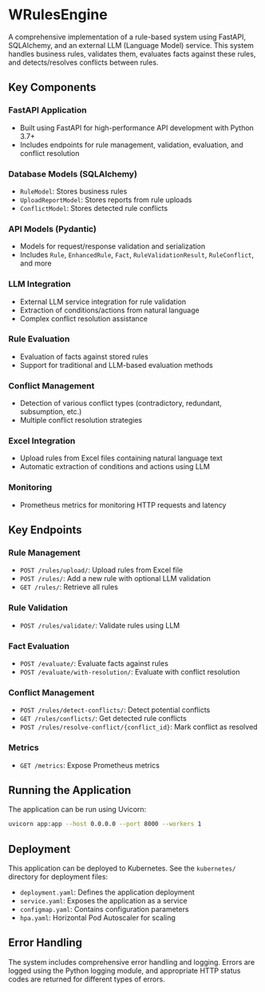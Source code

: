 # WRulesEngine
A comprehensive implementation of a rule-based system using FastAPI, SQLAlchemy, and an external LLM (Language Model) service. This system handles business rules, validates them, evaluates facts against these rules, and detects/resolves conflicts between rules.

## Key Components

### FastAPI Application
- Built using FastAPI for high-performance API development with Python 3.7+
- Includes endpoints for rule management, validation, evaluation, and conflict resolution

### Database Models (SQLAlchemy)
- `RuleModel`: Stores business rules
- `UploadReportModel`: Stores reports from rule uploads
- `ConflictModel`: Stores detected rule conflicts

### API Models (Pydantic)
- Models for request/response validation and serialization
- Includes `Rule`, `EnhancedRule`, `Fact`, `RuleValidationResult`, `RuleConflict`, and more

### LLM Integration
- External LLM service integration for rule validation
- Extraction of conditions/actions from natural language
- Complex conflict resolution assistance

### Rule Evaluation
- Evaluation of facts against stored rules
- Support for traditional and LLM-based evaluation methods

### Conflict Management
- Detection of various conflict types (contradictory, redundant, subsumption, etc.)
- Multiple conflict resolution strategies

### Excel Integration
- Upload rules from Excel files containing natural language text
- Automatic extraction of conditions and actions using LLM

### Monitoring
- Prometheus metrics for monitoring HTTP requests and latency

## Key Endpoints

### Rule Management
- `POST /rules/upload/`: Upload rules from Excel file
- `POST /rules/`: Add a new rule with optional LLM validation
- `GET /rules/`: Retrieve all rules

### Rule Validation
- `POST /rules/validate/`: Validate rules using LLM

### Fact Evaluation
- `POST /evaluate/`: Evaluate facts against rules
- `POST /evaluate/with-resolution/`: Evaluate with conflict resolution

### Conflict Management
- `POST /rules/detect-conflicts/`: Detect potential conflicts
- `GET /rules/conflicts/`: Get detected rule conflicts
- `POST /rules/resolve-conflict/{conflict_id}`: Mark conflict as resolved

### Metrics
- `GET /metrics`: Expose Prometheus metrics

## Running the Application

The application can be run using Uvicorn:

```bash
uvicorn app:app --host 0.0.0.0 --port 8000 --workers 1
```

## Deployment

This application can be deployed to Kubernetes. See the `kubernetes/` directory for deployment files:
- `deployment.yaml`: Defines the application deployment
- `service.yaml`: Exposes the application as a service
- `configmap.yaml`: Contains configuration parameters
- `hpa.yaml`: Horizontal Pod Autoscaler for scaling

## Error Handling

The system includes comprehensive error handling and logging. Errors are logged using the Python logging module, and appropriate HTTP status codes are returned for different types of errors.
